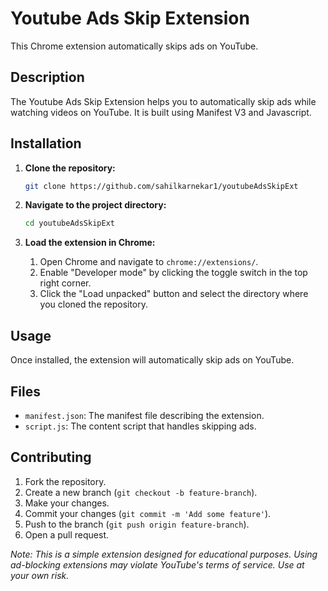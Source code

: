 # Youtube Ads Skip Extension

This Chrome extension automatically skips ads on YouTube.

## Description

The Youtube Ads Skip Extension helps you to automatically skip ads while watching videos on YouTube. It is built using Manifest V3 and Javascript.

## Installation

1. **Clone the repository:**
    ```bash
    git clone https://github.com/sahilkarnekar1/youtubeAdsSkipExt
    ```

2. **Navigate to the project directory:**
    ```bash
    cd youtubeAdsSkipExt
    ```

3. **Load the extension in Chrome:**
    1. Open Chrome and navigate to `chrome://extensions/`.
    2. Enable "Developer mode" by clicking the toggle switch in the top right corner.
    3. Click the "Load unpacked" button and select the directory where you cloned the repository.

## Usage

Once installed, the extension will automatically skip ads on YouTube.

## Files

- `manifest.json`: The manifest file describing the extension.
- `script.js`: The content script that handles skipping ads.

## Contributing

1. Fork the repository.
2. Create a new branch (`git checkout -b feature-branch`).
3. Make your changes.
4. Commit your changes (`git commit -m 'Add some feature'`).
5. Push to the branch (`git push origin feature-branch`).
6. Open a pull request.

*Note: This is a simple extension designed for educational purposes. Using ad-blocking extensions may violate YouTube's terms of service. Use at your own risk.*
